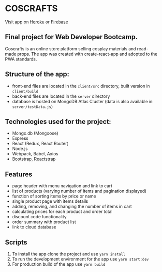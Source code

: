 # COSCRAFTS
Visit app on [Heroku](https://coscrafts.herokuapp.com/) or [Firebase](https://coscrafts-app.firebaseapp.com/)

## Final project for Web Developer Bootcamp.
Coscrafts is an online store platform selling cosplay materials and read-made props. The app was created with create-react-app and adopted to the PWA standards. 

## Structure of the app:
- front-end files are located in the `client/src` directory, built version in `client/build`
- back-end files are located in the `server` directory
- database is hosted on MongoDB Atlas Cluster (data is also available in `server/testData.js`)

## Technologies used for the project:
- Mongo.db (Mongoose)
- Express
- React (Redux, React Router)
- Node.js
- Webpack, Babel, Axios
- Bootstrap, Reactstrap

## Features
- page header with menu navigation and link to cart
- list of products (varying number of items and pagination displayed)
- function of sorting items by price or name
- single product page with items details
- adding, removing, and changing the number of items in cart
- calculating prices for each product and order total
- discount code functionality
- order summary with product list
- link to cloud database

## Scripts
1. To install the app clone the project and use `yarn install`
2. To run the development environment for the app use `yarn start:dev`
3. For production build of the app use `yarn build`
